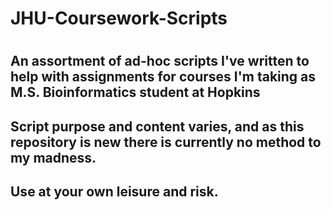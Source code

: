 # JHU-Coursework-Scripts
# 
## An assortment of ad-hoc scripts I've written to help with assignments for courses I'm taking as M.S. Bioinformatics student at Hopkins
## Script purpose and content varies, and as this repository is new there is currently no method to my madness.
## Use at your own leisure and risk.
